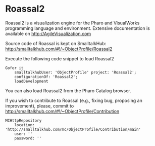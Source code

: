 # Roassal2

Roassal2 is a visualization engine for the Pharo and VisualWorks programming language and environment.
Extensive documentation is available on http://AgileVisualization.com

Source code of Roassal is kept on SmalltalkHub: http://smalltalkhub.com/#!/~ObjectProfile/Roassal2

Execute the following code snippet to load Roassal2
```Smalltalk
Gofer it
    smalltalkhubUser: 'ObjectProfile' project: 'Roassal2';
    configurationOf: 'Roassal2';
    loadDevelopment
```
You can also load Roassal2 from the Pharo Catalog browser.

If you wish to contribute to Roassal (e.g., fixing bug, proposing an improvement), please, commit to http://smalltalkhub.com/#!/~ObjectProfile/Contribution
```Smalltalk
MCHttpRepository
	location: 'http://smalltalkhub.com/mc/ObjectProfile/Contribution/main'
	user: ''
	password: ''
```  
    
    
